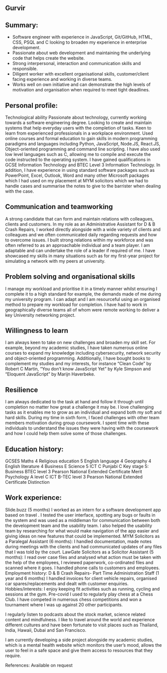 ## Gurvir

## Summary:
*	Software engineer with experience in JavaScript, Git/GitHub, HTML, CSS, PSQL and C looking to broaden my experience in enterprise development.
*	Passionate about web development and maintaining the underlying code that helps create the website.
*	Strong interpersonal, interaction and communication skills and responsible.
*	Diligent worker with excellent organisational skills, customer/client facing experience and working in diverse teams.
*	Works well on own initiative and can demonstrate the high levels of motivation and organisation when required to meet tight deadlines. 

## Personal profile:
Technological ability
Passionate about technology, currently working towards a software engineering degree. Looking to create and maintain systems that help everyday users with the completion of tasks. Keen to learn from experienced professionals in a workplace environment. 
Used online courses and formal education to gain skills in modern programming paradigms and languages including Python, JavaScript, Node.JS, React.JS, Object-oriented programming and command line scripting. I have also used low level languages such as C, allowing me to compile and execute the code instructed to the operating system.
I have gained qualifications in GCSE Information Technology and BTEC Level 3 Information Technology. In addition, I have experience in using standard software packages such as PowerPoint, Excel, Outlook, Word and many other Microsoft packages which I had used on my placement at MYM solicitors which we had to handle cases and summarise the notes to give to the barrister when dealing with the case. 
## Communication and teamworking
A strong candidate that can form and maintain relations with colleagues, clients and customers.
In my role as an Administrative Assistant for D & B Crash Repairs, I worked directly alongside with a wide variety of clients and colleagues and we often communicated daily regarding requests and how to overcome issues. I built strong relations within my workforce and was often referred to as an approachable individual and a team player. I am adaptable and can undertake the role of a leader if required of me. I have showcased my skills in many situations such as for my first-year project for simulating a network with my peers at university.
## Problem solving and organisational skills
I manage my workload and prioritise it in a timely manner whilst ensuring I complete it to a high standard for example, the demands made of me during my university program. I can adapt and I am resourceful using an organised method to prepare my workload for completion. I have had to work in geographically diverse teams all of whom were remote working to deliver a key University networking project. 
## Willingness to learn
I am always keen to take on new challenges and broaden my skill set. For example, beyond my academic studies, I have taken numerous online courses to expand my knowledge including cybersecurity, network security and object-oriented programming. Additionally, I have bought books to complement my studies and my interests, for instance “Clean Code” by Robert C Martin, “You don’t know JavaScript Yet” by Kyle Simpson and “Eloquent JavaScript” by Marijn Haverbeke. 
## Resilience
I am always dedicated to the task at hand and follow it through until completion no matter how great a challenge it may be. I love challenging tasks as it enables me to grow as an individual and expand both my soft and hard skills. During my time in sixth form, I faced challenges with other team members motivation during group coursework. I spent time with these individuals to understand the issues they were having with the coursework and how I could help them solve some of those challenges. 

## Education history:
GCSES
Maths				4	Religious education		5
English language			4	Geography			4
English literature			4	Business				E
Science				5	ICT				C
Punjabi				C
Key stage 5: 
Business BTEC level 3 Pearson National Extended Certificate		Merit
Psychology A level						C
ICT B-TEC level 3	Pearson National Extended Certificate		Distinction

## Work experience:
Slide.buzz (5 months)
I worked as an intern for a software development app based on travel . I tested the user interface, spotting any bugs or faults in the system and was used as a middleman for communication between both the development team and the usability team. I also helped the usability team by researching for what would make navigation of the app easier and giving ideas on new features that could be implemented.
MYM Solicitors as a Paralegal Assistant (6 months):
I handled documentation, made notes during meetings with the clients and had communicated updates of any files that I was told by the court. 
LawGate Solicitors as a Solicitor Assistant (5 months):
I read over case files and analysed what action must be taken with the help of the employees, I reviewed paperwork, co-ordinated files and scanned where it goes. I handled phone calls to customers and employees. 
Employment history:
D & B Crash Repairs- Part Time Administration Staff (1 year and 6 months)
I handled invoices for client vehicle repairs,  organised car spares/replacements and dealt with customer enquiries.
Hobbies/interests:
I enjoy keeping fit activities such as running, cycling and sessions at the gym. Pre-covid I used to regularly play chess at a Chess Club. I have competed in numerous chess competitions and won a tournament where I was up against 20 other participants.

I regularly listen to podcasts about the stock market, science related content and mindfulness. I like to travel around the world and experience different cultures and have been fortunate to visit places such as Thailand, India, Hawaii, Dubai and San Francisco. 

I am currently developing a side project alongside my academic studies, which is a mental health website which monitors the user’s mood, allows the user to feel in a safe space and give them access to resources that they require.

References:
Available on request
